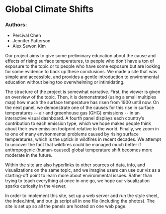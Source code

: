 # Global Climate Shifts

### Authors:
* Percival Chen
* Jennifer Patterson
* Alex Sewon Kim
 
Our project aims to give some preliminary education about the cause and effects of rising surface temperatures, to people who don’t have a ton of exposure to the topic or to people who have some exposure but are looking for some evidence to back up these conclusions. We made a site that was simple and accessible, and provides a gentle introduction to environmental education without being too overwhelming or intimidating. 
  
The structure of the project is somewhat narrative. First, the viewer is given an overview of the topic. Then, it is demonstrated (using a small multiples map) how much the surface temperature has risen from 1900 until now. On the next panel, we demonstrate one of the causes for this rise in surface temperatures -- air and greenhouse gas (GHG) emissions -- in an interactive visual dashboard. A fourth panel displays each country’s contribution to each emission type, which we hope makes people think about their own emission footprint relative to the world. Finally, we zoom in to one of many environmental problems caused by rising surface temperatures, which is the uptick in wildfires in recent decades. We attempt to uncover the fact that wildfires could be managed much better if anthropogenic (human-caused) global temperature shift becomes more moderate in the future. 
  
Within the site are also hyperlinks to other sources of data, info, and visualizations on the same topic, and we imagine users can use our viz as a starting-off point to learn more about environmental issues. Rather than trying to teach everything at once in one go, we hope our visualization sparks curiosity in the viewer. 
  
In order to implement this site, set up a web server and run the style sheet, the index.html, and our .js script all in one file (including the photos). The site is set up so all the panels are hosted on one web page. 

